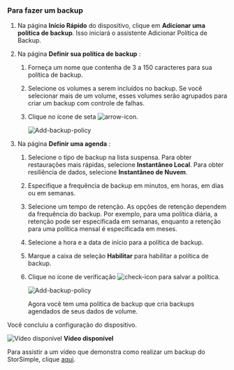 <!--author=alkohli last changed: 9/17/15-->

### <a name="to-take-a-backup"></a>Para fazer um backup
1. Na página **Início Rápido** do dispositivo, clique em **Adicionar uma política de backup**. Isso iniciará o assistente Adicionar Política de Backup. 
2. Na página **Definir sua política de backup** :
   
   1. Forneça um nome que contenha de 3 a 150 caracteres para sua política de backup.
   2. Selecione os volumes a serem incluídos no backup. Se você selecionar mais de um volume, esses volumes serão agrupados para criar um backup com controle de falhas.
   3. Clique no ícone de seta  ![arrow-icon](./media/storsimple-take-backup/HCS_ArrowIcon-include.png). 
      
      ![Add-backup-policy](./media/storsimple-take-backup/HCS_AddBackupPolicyWizard1M-include.png)
3. Na página **Definir uma agenda** :
   
   1. Selecione o tipo de backup na lista suspensa. Para obter restaurações mais rápidas, selecione **Instantâneo Local**. Para obter resiliência de dados, selecione **Instantâneo de Nuvem**.
   2. Especifique a frequência de backup em minutos, em horas, em dias ou em semanas.
   3. Selecione um tempo de retenção. As opções de retenção dependem da frequência do backup. Por exemplo, para uma política diária, a retenção pode ser especificada em semanas, enquanto a retenção para uma política mensal é especificada em meses.
   4. Selecione a hora e a data de início para a política de backup.
   5. Marque a caixa de seleção **Habilitar** para habilitar a política de backup. 
   6. Clique no ícone de verificação  ![check-icon](./media/storsimple-take-backup/HCS_CheckIcon-include.png) para salvar a política.
      
      ![Add-backup-policy](./media/storsimple-take-backup/HCS_AddBackupPolicyWizard2M-include.png)
      
      Agora você tem uma política de backup que cria backups agendados de seus dados de volume.

Você concluiu a configuração do dispositivo. 

![Vídeo disponível](./media/storsimple-take-backup/Video_icon.png) **Vídeo disponível**

Para assistir a um vídeo que demonstra como realizar um backup do StorSimple, clique [aqui](https://azure.microsoft.com/documentation/videos/take-a-storsimple-backup/).

